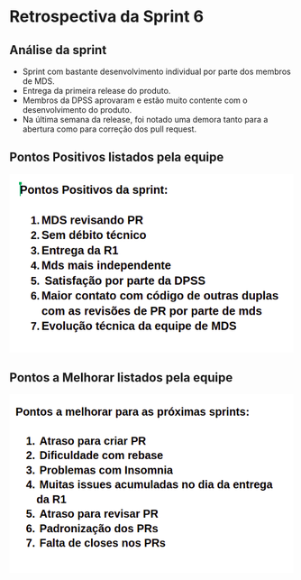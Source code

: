 # Retrospectiva da Sprint 6

## Análise da sprint

- Sprint com bastante desenvolvimento individual por parte dos membros de MDS.
- Entrega da primeira release do produto.
- Membros da DPSS aprovaram e estão muito contente com o desenvolvimento do produto.
- Na última semana da release, foi notado uma demora tanto para a abertura como para correção dos pull request.

## Pontos Positivos listados pela equipe
  ![img](./pontos_positivos_6.png)

## Pontos a Melhorar listados pela equipe 
  ![img](./pontos_melhoria_6.png)